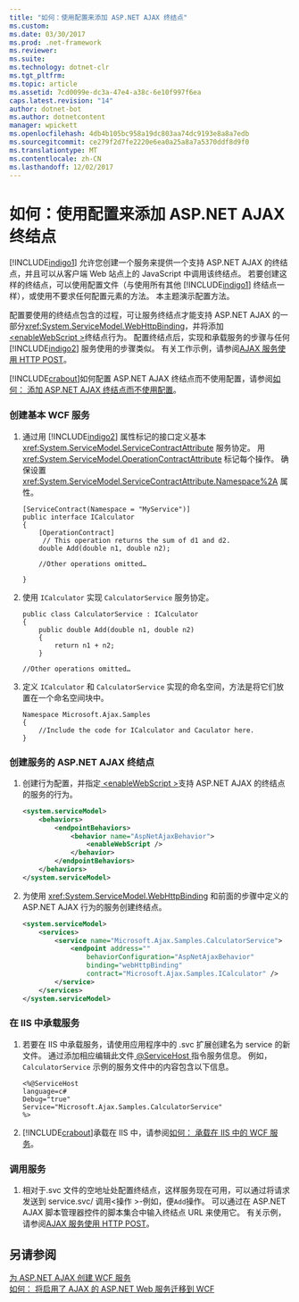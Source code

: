 ```yaml
---
title: "如何：使用配置来添加 ASP.NET AJAX 终结点"
ms.custom: 
ms.date: 03/30/2017
ms.prod: .net-framework
ms.reviewer: 
ms.suite: 
ms.technology: dotnet-clr
ms.tgt_pltfrm: 
ms.topic: article
ms.assetid: 7cd0099e-dc3a-47e4-a38c-6e10f997f6ea
caps.latest.revision: "14"
author: dotnet-bot
ms.author: dotnetcontent
manager: wpickett
ms.openlocfilehash: 4db4b105bc958a19dc803aa74dc9193e8a8a7edb
ms.sourcegitcommit: ce279f2d7fe2220e6ea0a25a8a7a5370ddf8d9f0
ms.translationtype: MT
ms.contentlocale: zh-CN
ms.lasthandoff: 12/02/2017
---
```

# <a name="how-to-use-configuration-to-add-an-aspnet-ajax-endpoint"></a>如何：使用配置来添加 ASP.NET AJAX 终结点
[!INCLUDE[indigo1](../../../../includes/indigo1-md.md)] 允许您创建一个服务来提供一个支持 ASP.NET AJAX 的终结点，并且可以从客户端 Web 站点上的 JavaScript 中调用该终结点。 若要创建这样的终结点，可以使用配置文件（与使用所有其他 [!INCLUDE[indigo1](../../../../includes/indigo1-md.md)] 终结点一样），或使用不要求任何配置元素的方法。 本主题演示配置方法。  
  
 配置要使用的终结点包含的过程，可让服务终结点才能支持 ASP.NET AJAX 的一部分<xref:System.ServiceModel.WebHttpBinding>，并将添加[ \<enableWebScript >](../../../../docs/framework/configure-apps/file-schema/wcf/enablewebscript.md)终结点行为。 配置终结点后，实现和承载服务的步骤与任何 [!INCLUDE[indigo2](../../../../includes/indigo2-md.md)] 服务使用的步骤类似。 有关工作示例，请参阅[AJAX 服务使用 HTTP POST](../../../../docs/framework/wcf/samples/ajax-service-using-http-post.md)。  
  
 [!INCLUDE[crabout](../../../../includes/crabout-md.md)]如何配置 ASP.NET AJAX 终结点而不使用配置，请参阅[如何： 添加 ASP.NET AJAX 终结点而不使用配置](../../../../docs/framework/wcf/feature-details/how-to-add-an-aspnet-ajax-endpoint-without-using-configuration.md)。  
  
### <a name="to-create-a-basic-wcf-service"></a>创建基本 WCF 服务  
  
1.  通过用 [!INCLUDE[indigo2](../../../../includes/indigo2-md.md)] 属性标记的接口定义基本 <xref:System.ServiceModel.ServiceContractAttribute> 服务协定。 用 <xref:System.ServiceModel.OperationContractAttribute> 标记每个操作。 确保设置 <xref:System.ServiceModel.ServiceContractAttribute.Namespace%2A> 属性。  
  
    ```  
    [ServiceContract(Namespace = "MyService")]  
    public interface ICalculator  
    {  
        [OperationContract]  
         // This operation returns the sum of d1 and d2.  
        double Add(double n1, double n2);  
  
        //Other operations omitted…  
  
    }  
    ```  
  
2.  使用 `ICalculator` 实现 `CalculatorService` 服务协定。  
  
    ```  
    public class CalculatorService : ICalculator  
    {  
        public double Add(double n1, double n2)  
        {  
            return n1 + n2;  
        }  
  
    //Other operations omitted…  
    ```  
  
3.  定义 `ICalculator` 和 `CalculatorService` 实现的命名空间，方法是将它们放置在一个命名空间块中。  
  
    ```  
    Namespace Microsoft.Ajax.Samples  
    {  
        //Include the code for ICalculator and Caculator here.  
    }  
    ```  
  
### <a name="to-create-an-aspnet-ajax-endpoint-for-the-service"></a>创建服务的 ASP.NET AJAX 终结点  
  
1.  创建行为配置，并指定[ \<enableWebScript >](../../../../docs/framework/configure-apps/file-schema/wcf/enablewebscript.md)支持 ASP.NET AJAX 的终结点的服务的行为。  
  
    ```xml  
    <system.serviceModel>  
        <behaviors>  
            <endpointBehaviors>  
                <behavior name="AspNetAjaxBehavior">  
                    <enableWebScript />  
                </behavior>  
            </endpointBehaviors>  
        </behaviors>  
    </system.serviceModel>  
    ```  
  
2.  为使用 <xref:System.ServiceModel.WebHttpBinding> 和前面的步骤中定义的 ASP.NET AJAX 行为的服务创建终结点。  
  
    ```xml  
    <system.serviceModel>  
        <services>  
            <service name="Microsoft.Ajax.Samples.CalculatorService">  
                <endpoint address=""  
                    behaviorConfiguration="AspNetAjaxBehavior"   
                    binding="webHttpBinding"  
                    contract="Microsoft.Ajax.Samples.ICalculator" />  
            </service>  
        </services>  
    </system.serviceModel>   
    ```  
  
### <a name="to-host-the-service-in-iis"></a>在 IIS 中承载服务  
  
1.  若要在 IIS 中承载服务，请使用应用程序中的 .svc 扩展创建名为 service 的新文件。 通过添加相应编辑此文件[ @ServiceHost ](../../../../docs/framework/configure-apps/file-schema/wcf-directive/servicehost.md)指令服务信息。 例如，`CalculatorService` 示例的服务文件中的内容包含以下信息。  
  
    ```  
    <%@ServiceHost   
    language=c#   
    Debug="true"   
    Service="Microsoft.Ajax.Samples.CalculatorService"  
    %>  
    ```  
  
2.  [!INCLUDE[crabout](../../../../includes/crabout-md.md)]承载在 IIS 中，请参阅[如何： 承载在 IIS 中的 WCF 服务](../../../../docs/framework/wcf/feature-details/how-to-host-a-wcf-service-in-iis.md)。  
  
### <a name="to-call-the-service"></a>调用服务  
  
1.  相对于.svc 文件的空地址处配置终结点，这样服务现在可用，可以通过将请求发送到 service.svc/ 调用\<操作 >-例如，便`Add`操作。 可以通过在 ASP.NET AJAX 脚本管理器控件的脚本集合中输入终结点 URL 来使用它。 有关示例，请参阅[AJAX 服务使用 HTTP POST](../../../../docs/framework/wcf/samples/ajax-service-using-http-post.md)。  
  
## <a name="see-also"></a>另请参阅  
 [为 ASP.NET AJAX 创建 WCF 服务](../../../../docs/framework/wcf/feature-details/creating-wcf-services-for-aspnet-ajax.md)  
 [如何： 将启用了 AJAX 的 ASP.NET Web 服务迁移到 WCF](../../../../docs/framework/wcf/feature-details/how-to-migrate-ajax-enabled-aspnet-web-services-to-wcf.md)
